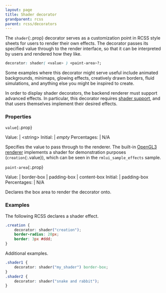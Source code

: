 ```yaml
---
layout: page
title: Shader decorator
grandparent: rcss
parent: rcss/decorators
---
```


The `shader`{:.prop} decorator serves as a customization point in RCSS style sheets for users to render their own effects. The decorator passes its specified value through to the render interface, so that it can be interpreted by users and rendered how they like.

```css
decorator: shader( <value> ) <paint-area>?;
```

Some examples where this decorator might serve useful include animated backgrounds, minimaps, glowing effects, creatively drawn borders, fluid simulations, and anything else you might be inspired to create.

In order to display shader decorators, the backend renderer must support advanced effects. In particular, this decorator requires [shader support](../../cpp_manual/interfaces/render.html#shaders), and that users themselves implement their desired effects.


### Properties

`value`{:.prop}

Value: | \<string\>
Initial: | *empty*
Percentages: | N/A

Specifies the value to pass through to the renderer. The built-in [OpenGL3 renderer](https://github.com/mikke89/RmlUi/blob/master/Backends/RmlUi_Renderer_GL3.cpp) implements a shader for demonstration purposes (`creation`{:.value}), which can be seen in the `rmlui_sample_effects` sample.

`paint-area`{:.prop}

Value: | border-box \| padding-box \| content-box
Initial: | padding-box
Percentages: | N/A

Declares the box area to render the decorator onto.


### Examples

The following RCSS declares a shader effect.

```css
.creation {
    decorator: shader("creation");
    border-radius: 20px;
    border: 3px #ddd;
}
```

Additional examples.

```css
.shader1 {
    decorator: shader("my_shader") border-box;
}
.shader2 {
    decorator: shader("snake and rabbit");
}
```
